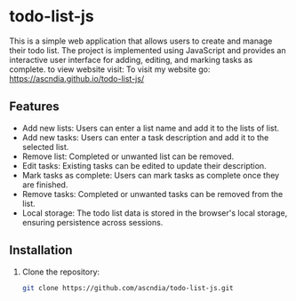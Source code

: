 # todo-list-js
This is a simple web application that allows users to create and manage their todo list. The project is implemented using JavaScript and provides an interactive user interface for adding, editing, and marking tasks as complete.
to view website visit: To visit my website go: https://ascndia.github.io/todo-list-js/

## Features

- Add new lists: Users can enter a list name and add it to the lists of list.
- Add new tasks: Users can enter a task description and add it to the selected list.
- Remove list: Completed or unwanted list can be removed.
- Edit tasks: Existing tasks can be edited to update their description.
- Mark tasks as complete: Users can mark tasks as complete once they are finished.
- Remove tasks: Completed or unwanted tasks can be removed from the list.
- Local storage: The todo list data is stored in the browser's local storage, ensuring persistence across sessions.

## Installation

1. Clone the repository:

   ```bash
   git clone https://github.com/ascndia/todo-list-js.git
